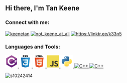 ## Hi there, I'm Tan Keene

### Connect with me:
<a href="https://www.linkedin.com/in/keene-tan-b0a584232/" target="blank"><img align="center" src="https://raw.githubusercontent.com/rahuldkjain/github-profile-readme-generator/master/src/images/icons/Social/linked-in-alt.svg" alt="keenetan" height="30" width="40" /></a>
<a href="https://www.instagram.com/not_keene_at_all/" target="blank"><img align="center" src="https://raw.githubusercontent.com/rahuldkjain/github-profile-readme-generator/master/src/images/icons/Social/instagram.svg" alt="not_keene_at_all" height="30" width="40" /></a>
<a href="https://linktr.ee/k33n5" target="blank"><img align="center" src="https://raw.githubusercontent.com/rahulbanerjee26/githubProfileReadmeGenerator/main/icons/portfolio.png" alt="https://linktr.ee/k33n5" height="35" width="35" /></a>

### Languages and Tools:
<p align="left"> <a href="https://www.w3schools.com/cs/" target="_blank"> <img src="https://raw.githubusercontent.com/devicons/devicon/master/icons/csharp/csharp-original.svg" alt="csharp" width="40" height="40"/> </a> <a href="https://www.w3schools.com/css/" target="_blank"> <img src="https://raw.githubusercontent.com/devicons/devicon/master/icons/css3/css3-original-wordmark.svg" alt="css3" width="40" height="40"/> </a> <a href="https://www.w3.org/html/" target="_blank"> <img src="https://raw.githubusercontent.com/devicons/devicon/master/icons/html5/html5-original-wordmark.svg" alt="html5" width="40" height="40"/> </a> <a href="https://developer.mozilla.org/en-US/docs/Web/JavaScript" target="_blank"> <img src="https://raw.githubusercontent.com/devicons/devicon/master/icons/javascript/javascript-original.svg" alt="javascript" width="40" height="40"/> </a> <a href="https://www.python.org" target="_blank"> <img src="https://raw.githubusercontent.com/devicons/devicon/master/icons/python/python-original.svg" alt="python" width="40" height="40"/> </a> <a href="https://www.w3schools.com/cpp/" target="_blank"> <img src="https://raw.githubusercontent.com/rahuldkjain/github-profile-readme-generator/888aff31e1d26dd2a6acf6afebbc34970aeb0118/src/images/icons/ProgrammingLanguages/cpp.svg" alt="C++" width="40" height="40"/> </a> <a href="https://www.mysql.com/products/workbench/" target="_blank"> <img src="https://raw.githubusercontent.com/rahuldkjain/github-profile-readme-generator/888aff31e1d26dd2a6acf6afebbc34970aeb0118/src/images/icons/mysqlworkbench.svg" alt="C++" width="40" height="40"/> </a></p>

<p><img align="left" src="https://github-readme-stats.vercel.app/api/top-langs?username=s10242414&show_icons=true&locale=en&layout=compact" alt="s10242414" /></p>

<!--
**S10242414/S10242414** is a ✨ _special_ ✨ repository because its `README.md` (this file) appears on your GitHub profile.
### I'm currently a student pursuing a diploma in IT
Here are some ideas to get you started:
<p>&nbsp;<img align="center" src="https://github-readme-stats.vercel.app/api?username=s10242414&show_icons=true&locale=en" alt="s10242414" /></p>
- 🔭 I’m currently working on ...
- 🌱 I’m currently learning ...
- 👯 I’m looking to collaborate on ...
- 🤔 I’m looking for help with ...
- 💬 Ask me about ...
- 📫 How to reach me: ...
- 😄 Pronouns: ...
- ⚡ Fun fact: ...
-->
